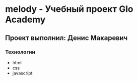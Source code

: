 # melody - Учебный проект Glo Academy
## Проект выполнил: Денис Макаревич
### Технологии
- html
- css
- javascript
